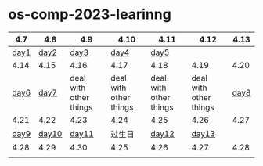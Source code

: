 # os-comp-2023-learinng

| 4.7                        | 4.8                         | 4.9                         | 4.10                       | 4.11                        | 4.12                        | 4.13                       |
| -------------------------- | --------------------------- | --------------------------- | -------------------------- | --------------------------- | --------------------------- | -------------------------- |
| [day1](./records/day01.md) | [day2](./records/day02.md)  | [day3](./records/day03.md)  | [day4](./records/day04.md) | [day5](./records/day05.md)  |                             |                            |
| 4.14                       | 4.15                        | 4.16                        | 4.17                       | 4.18                        | 4.19                        | 4.20                       |
| [day6](./records/day06.md) | [day7](./records/day07.md)  | deal with other things      | deal with other things     | deal with other things      | deal with other things      | [day8](./records/day08.md) |
| 4.21                       | 4.22                        | 4.23                        | 4.24                       | 4.25                        | 4.26                        | 4.27                       |
| [day9](./records/day09.md) | [day10](./records/day10.md) | [day11](./records/day11.md) | 过生日                        | [day12](./records/day12.md) | [day13](./records/day13.md) |                            |
| 4.28                       | 4.29                        | 4.30                        | 4.25                       | 4.26                        | 4.27                        | 4.28                       |
|                            |                             |                             |                            |                             |                             |                            |
